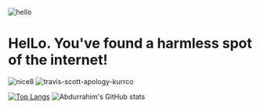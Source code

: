 
![hello](https://github.com/user-attachments/assets/caef101b-5934-491a-8037-3dba1dc9a3f6)

# HelLo. You've found a harmless spot of the internet!

![nice8](https://github.com/user-attachments/assets/53f704a0-553d-4470-96df-553595af32b5) ![travis-scott-apology-kurrco](https://github.com/user-attachments/assets/094bd7a7-6e99-47a4-862d-742c1c762802)



[![Top Langs](https://github-readme-stats.vercel.app/api/top-langs/?username=abdurrahimagca&layout=donut)](https://github.com/abdurrahimagca/github-readme-stats)
![Abdurrahim's GitHub stats](https://github-readme-stats.vercel.app/api?username=abdurrahimagca&show_icons=true&theme=transparent)




